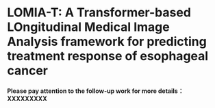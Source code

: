 # LOMIA-T: A Transformer-based LOngitudinal Medical Image Analysis framework for predicting treatment response of esophageal cancer
#### Please pay attention to the follow-up work for more details： XXXXXXXXX

